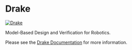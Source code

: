 # Drake

[![Drake](/doc/images/logo_w_text.jpg)](https://drake.mit.edu)

Model-Based Design and Verification for Robotics.

Please see the [Drake Documentation](https://drake.mit.edu) for more
information.
